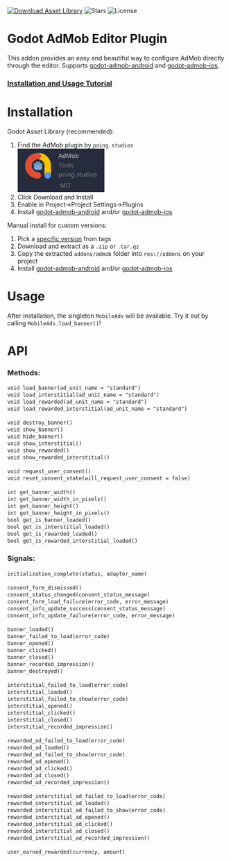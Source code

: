 [![Download Asset Library](https://img.shields.io/badge/Download-Asset%20Library-darkgreen?style=for-the-badge)](https://godotengine.org/asset-library/asset/1108)
![Stars](https://img.shields.io/github/stars/Poing-Studios/godot-admob-editor?style=for-the-badge)
![License](https://img.shields.io/github/license/Poing-Studios/godot-admob-editor?style=for-the-badge)

# Godot AdMob Editor Plugin

This addon provides an easy and beautiful way to configure AdMob directly through the editor. Supports [godot-admob-android](https://github.com/Poing-Studios/godot-admob-android) and [godot-admob-ios](https://github.com/Poing-Studios/godot-admob-ios).

### [Installation and Usage Tutorial](https://www.youtube.com/watch?v=ZnlH3INcAGs)

# Installation

Godot Asset Library (recommended):
1. Find the AdMob plugin by `poing.studios` \
   <img height=100 src="static/asset_library.png">
2. Click Download and Install
3. Enable in Project→Project Settings→Plugins
4. Install [godot-admob-android](https://github.com/Poing-Studios/godot-admob-android) and/or [godot-admob-ios](https://github.com/Poing-Studios/godot-admob-ios)

Manual install for custom versions:
1. Pick a [specific version](https://github.com/Poing-Studios/godot-admob-editor/tags) from tags
2. Download and extract as a `.zip` or `.tar.gz`
3. Copy the extracted `addons/admob` folder into `res://addons` on your project
4. Install [godot-admob-android](https://github.com/Poing-Studios/godot-admob-android) and/or [godot-admob-ios](https://github.com/Poing-Studios/godot-admob-ios)

# Usage

After installation, the singleton `MobileAds` will be available. Try it out by calling `MobileAds.load_banner()`!

# API

### Methods:

```gdscript
void load_banner(ad_unit_name = "standard")
void load_interstitial(ad_unit_name = "standard")
void load_rewarded(ad_unit_name = "standard")
void load_rewarded_interstitial(ad_unit_name = "standard")

void destroy_banner()
void show_banner()
void hide_banner()
void show_interstitial()
void show_rewarded()
void show_rewarded_interstitial()

void request_user_consent()
void reset_consent_state(will_request_user_consent = false)

int get_banner_width()
int get_banner_width_in_pixels()
int get_banner_height()
int get_banner_height_in_pixels()
bool get_is_banner_loaded()
bool get_is_interstitial_loaded()
bool get_is_rewarded_loaded()
bool get_is_rewarded_interstitial_loaded()
```

### Signals:

```gdscript
initialization_complete(status, adapter_name)

consent_form_dismissed()
consent_status_changed(consent_status_message)
consent_form_load_failure(error_code, error_message)
consent_info_update_success(consent_status_message)
consent_info_update_failure(error_code, error_message)

banner_loaded()
banner_failed_to_load(error_code)
banner_opened()
banner_clicked()
banner_closed()
banner_recorded_impression()
banner_destroyed()

interstitial_failed_to_load(error_code)
interstitial_loaded()
interstitial_failed_to_show(error_code)
interstitial_opened()
interstitial_clicked()
interstitial_closed()
interstitial_recorded_impression()

rewarded_ad_failed_to_load(error_code)
rewarded_ad_loaded()
rewarded_ad_failed_to_show(error_code)
rewarded_ad_opened()
rewarded_ad_clicked()
rewarded_ad_closed()
rewarded_ad_recorded_impression()

rewarded_interstitial_ad_failed_to_load(error_code)
rewarded_interstitial_ad_loaded()
rewarded_interstitial_ad_failed_to_show(error_code)
rewarded_interstitial_ad_opened()
rewarded_interstitial_ad_clicked()
rewarded_interstitial_ad_closed()
rewarded_interstitial_ad_recorded_impression()

user_earned_rewarded(currency, amount)
```
